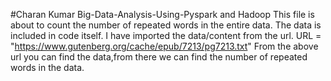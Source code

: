 #Charan Kumar  Big-Data-Analysis-Using-Pyspark and Hadoop
This file is about to count the number of repeated words in the entire data.
The data is included in code itself.
I have imported the data/content from the url.
URL = "https://www.gutenberg.org/cache/epub/7213/pg7213.txt"
From the above url you can find the data,from there we can find the number of repeated words in the data.
